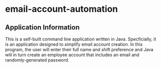 # email-account-automation

## Application Information

This is a self-built command line application written in Java. Specficially, it is an application designed to simplify email account creation. In this program, the user will enter their full name and shift preference and Java will in turn create an employee account that includes an email and randomly-generated password.
